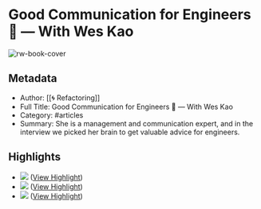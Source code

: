 # Good Communication for Engineers 💬 — With Wes Kao

![rw-book-cover](https://readwise-assets.s3.amazonaws.com/static/images/article2.74d541386bbf.png)

## Metadata
- Author: [[🌀 Refactoring]]
- Full Title: Good Communication for Engineers 💬 — With Wes Kao
- Category: #articles
- Summary: She is a management and communication expert, and in the interview we picked her brain to get valuable advice for engineers.

## Highlights
- ![](https://substackcdn.com/image/fetch/w_1100,h_618,c_fill,f_auto,q_auto:good,fl_progressive:steep/l_video_play_base_tu77jd,w_152,e_colorize:100,co_rgb:E2E0E0/l_video_play_icon_c75z6z,w_120,e_colorize:100,co_rgb:161718/https%3A%2F%2Fsubstack-video.s3.amazonaws.com%2Fvideo_upload%2Fpost%2F142828541%2F9e97d01a-1685-4323-9c07-41dbd84f8460%2Ftranscoded-18551.png) ([View Highlight](https://read.readwise.io/read/01hskbznmqs7dxstxwsv937zt2))
- ![](https://substackcdn.com/image/fetch/w_1100,h_618,c_fill,f_auto,q_auto:good,fl_progressive:steep/l_video_play_base_tu77jd,w_152,e_colorize:100,co_rgb:E2E0E0/l_video_play_icon_c75z6z,w_120,e_colorize:100,co_rgb:161718/https%3A%2F%2Fsubstack-video.s3.amazonaws.com%2Fvideo_upload%2Fpost%2F142828541%2F9e97d01a-1685-4323-9c07-41dbd84f8460%2Ftranscoded-18551.png) ([View Highlight](https://read.readwise.io/read/01hskbznnwkrb7852f66n43qdd))
- ![](https://substackcdn.com/image/fetch/w_1100,h_618,c_fill,f_auto,q_auto:good,fl_progressive:steep/l_video_play_base_tu77jd,w_152,e_colorize:100,co_rgb:E2E0E0/l_video_play_icon_c75z6z,w_120,e_colorize:100,co_rgb:161718/https%3A%2F%2Fsubstack-video.s3.amazonaws.com%2Fvideo_upload%2Fpost%2F142828541%2F9e97d01a-1685-4323-9c07-41dbd84f8460%2Ftranscoded-18551.png) ([View Highlight](https://read.readwise.io/read/01hskbznp16c5derfn302d97wb))
